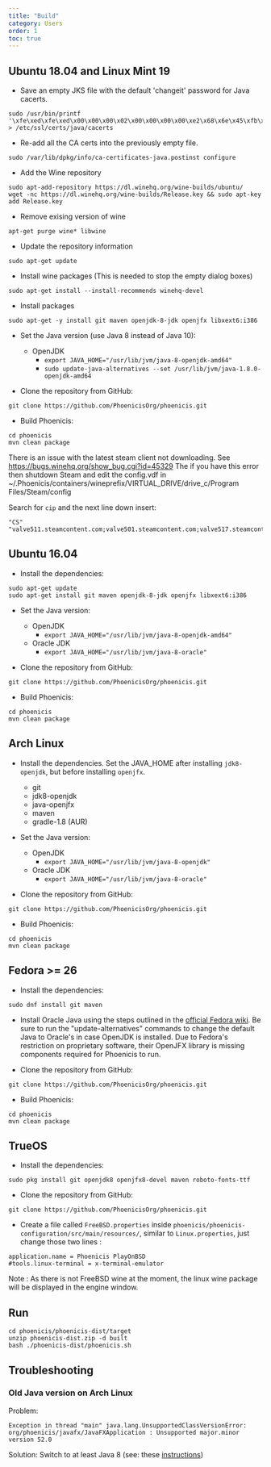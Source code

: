 ```yaml
---
title: "Build"
category: Users
order: 1
toc: true
---
```


## Ubuntu 18.04 and Linux Mint 19

* Save an empty JKS file with the default 'changeit' password for Java cacerts.
```
sudo /usr/bin/printf '\xfe\xed\xfe\xed\x00\x00\x00\x02\x00\x00\x00\x00\xe2\x68\x6e\x45\xfb\x43\xdf\xa4\xd9\x92\xdd\x41\xce\xb6\xb2\x1c\x63\x30\xd7\x92' > /etc/ssl/certs/java/cacerts
```

* Re-add all the CA certs into the previously empty file.
```
sudo /var/lib/dpkg/info/ca-certificates-java.postinst configure
```

* Add the Wine repository
```
sudo apt-add-repository https://dl.winehq.org/wine-builds/ubuntu/
wget -nc https://dl.winehq.org/wine-builds/Release.key && sudo apt-key add Release.key
```

* Remove exising version of wine
```
apt-get purge wine* libwine
```

* Update the repository information
```
sudo apt-get update
```

* Install wine packages (This is needed to stop the empty dialog boxes)
```
sudo apt-get install --install-recommends winehq-devel
```
 
* Install packages
```
sudo apt-get -y install git maven openjdk-8-jdk openjfx libxext6:i386
```

* Set the Java version (use Java 8 instead of Java 10):
  * OpenJDK
    * `export JAVA_HOME="/usr/lib/jvm/java-8-openjdk-amd64"`
    * `sudo update-java-alternatives --set /usr/lib/jvm/java-1.8.0-openjdk-amd64`
    
* Clone the repository from GitHub:
```
git clone https://github.com/PhoenicisOrg/phoenicis.git
```

* Build Phoenicis:
```
cd phoenicis
mvn clean package
```

There is an issue with the latest steam client not downloading. See https://bugs.winehq.org/show_bug.cgi?id=45329
The if you have this error then shutdown Steam and edit the config.vdf in ~/.Phoenicis/containers/wineprefix/VIRTUAL_DRIVE/drive_c/Program Files/Steam/config

Search for `cip` and the next line down insert:
```
"CS" "valve511.steamcontent.com;valve501.steamcontent.com;valve517.steamcontent.com;valve557.steamcontent.com;valve513.steamcontent.com;valve535.steamcontent.com;valve546.steamcontent.com;valve538.steamcontent.com;valve536.steamcontent.com;valve530.steamcontent.com;valve559.steamcontent.com;valve545.steamcontent.com;valve518.steamcontent.com;valve548.steamcontent.com;valve555.steamcontent.com;valve556.steamcontent.com;valve506.steamcontent.com;valve544.steamcontent.com;valve525.steamcontent.com;valve567.steamcontent.com;valve521.steamcontent.com;valve510.steamcontent.com;valve542.steamcontent.com;valve519.steamcontent.com;valve526.steamcontent.com;valve504.steamcontent.com;valve500.steamcontent.com;valve554.steamcontent.com;valve562.steamcontent.com;valve524.steamcontent.com;valve502.steamcontent.com;valve505.steamcontent.com;valve547.steamcontent.com;valve560.steamcontent.com;valve503.steamcontent.com;valve507.steamcontent.com;valve553.steamcontent.com;valve520.steamcontent.com;valve550.steamcontent.com;valve531.steamcontent.com;valve558.steamcontent.com;valve552.steamcontent.com;valve563.steamcontent.com;valve540.steamcontent.com;valve541.steamcontent.com;valve537.steamcontent.com;valve528.steamcontent.com;valve523.steamcontent.com;valve512.steamcontent.com;valve532.steamcontent.com;valve561.steamcontent.com;valve549.steamcontent.com;valve522.steamcontent.com;valve514.steamcontent.com;valve551.steamcontent.com;valve564.steamcontent.com;valve543.steamcontent.com;valve565.steamcontent.com;valve529.steamcontent.com;valve539.steamcontent.com;valve566.steamcontent.com;valve165.steamcontent.com;valve959.steamcontent.com;valve164.steamcontent.com;valve1611.steamcontent.com;valve1601.steamcontent.com;valve1617.steamcontent.com;valve1603.steamcontent.com;valve1602.steamcontent.com;valve1610.steamcontent.com;valve1615.steamcontent.com;valve909.steamcontent.com;valve900.steamcontent.com;valve905.steamcontent.com;valve954.steamcontent.com;valve955.steamcontent.com;valve1612.steamcontent.com;valve1607.steamcontent.com;valve1608.steamcontent.com;valve1618.steamcontent.com;valve1619.steamcontent.com;valve1606.steamcontent.com;valve1605.steamcontent.com;valve1609.steamcontent.com;valve907.steamcontent.com;valve901.steamcontent.com;valve902.steamcontent.com;valve1604.steamcontent.com;valve908.steamcontent.com;valve950.steamcontent.com;valve957.steamcontent.com;valve903.steamcontent.com;valve1614.steamcontent.com;valve904.steamcontent.com;valve952.steamcontent.com;valve1616.steamcontent.com;valve1613.steamcontent.com;valve958.steamcontent.com;valve956.steamcontent.com;valve906.steamcontent.com"
```

## Ubuntu 16.04

* Install the dependencies:
```
sudo apt-get update
sudo apt-get install git maven openjdk-8-jdk openjfx libxext6:i386
```

* Set the Java version:
  * OpenJDK
    * `export JAVA_HOME="/usr/lib/jvm/java-8-openjdk-amd64"`
  * Oracle JDK
    * `export JAVA_HOME="/usr/lib/jvm/java-8-oracle"`
    
* Clone the repository from GitHub:
```
git clone https://github.com/PhoenicisOrg/phoenicis.git
```

* Build Phoenicis:
```
cd phoenicis
mvn clean package
```

## Arch Linux

* Install the dependencies. Set the JAVA_HOME after installing `jdk8-openjdk`, but before installing `openjfx`.
  * git
  * jdk8-openjdk
  * java-openjfx
  * maven
  * gradle-1.8 (AUR)

* Set the Java version:
  * OpenJDK
    * `export JAVA_HOME="/usr/lib/jvm/java-8-openjdk"`
  * Oracle JDK
    * `export JAVA_HOME="/usr/lib/jvm/java-8-oracle"`
    
* Clone the repository from GitHub:
```
git clone https://github.com/PhoenicisOrg/phoenicis.git
```

* Build Phoenicis:
```
cd phoenicis
mvn clean package
```

## Fedora >= 26

* Install the dependencies:
```
sudo dnf install git maven
```

* Install Oracle Java using the steps outlined in the [official Fedora wiki](https://fedoraproject.org/wiki/JDK_on_Fedora#Installing_Oracle_JDK_on_Fedora). Be sure to run the "update-alternatives" commands to change the default Java to Oracle's in case OpenJDK is installed. Due to Fedora's restriction on proprietary software, their OpenJFX library is missing components required for Phoenicis to run.

* Clone the repository from GitHub:
```
git clone https://github.com/PhoenicisOrg/phoenicis.git
```

* Build Phoenicis:
```
cd phoenicis
mvn clean package
```

## TrueOS

* Install the dependencies:
```
sudo pkg install git openjdk8 openjfx8-devel maven roboto-fonts-ttf
```

* Clone the repository from GitHub:
```
git clone https://github.com/PhoenicisOrg/phoenicis.git
```

* Create a file called `FreeBSD.properties` inside `phoenicis/phoenicis-configuration/src/main/resources/`, similar to `Linux.properties`, just change those two lines :
```
application.name = Phoenicis PlayOnBSD
#tools.linux-terminal = x-terminal-emulator
```
Note : As there is not FreeBSD wine at the moment, the linux wine package will be displayed in the engine window.

## Run

```
cd phoenicis/phoenicis-dist/target
unzip phoenicis-dist.zip -d built
bash ./phoenicis-dist/phoenicis.sh
```

## Troubleshooting

### Old Java version on Arch Linux

Problem:
```
Exception in thread "main" java.lang.UnsupportedClassVersionError: org/phoenicis/javafx/JavaFXApplication : Unsupported major.minor version 52.0
```
Solution:
Switch to at least Java 8 (see: these [instructions](https://wiki.archlinux.org/index.php/java#Switching_between_JVM))
